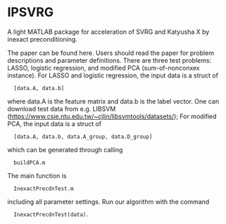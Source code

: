 # IPSVRG
A light MATLAB package for acceleration of SVRG and Katyusha X by inexact preconditioning.

The paper can be found here. Users should read the paper for problem descriptions and parameter definitions. There are three test problems: LASSO, logistic regression, and modified PCA (sum-of-nonconxex instance). For LASSO and logistic regression, the input data is a struct of

      [data.A, data.b]
where data.A is the feature matrix and data.b is the label vector. One can download test data from e.g. LIBSVM (https://www.csie.ntu.edu.tw/~cjlin/libsvmtools/datasets/); For modified PCA, the input data is a struct of 
      
      [data.A, data.b, data.A_group, data.D_group]
which can be generated through calling
      
      buildPCA.m
The main function is

      InexactPrecdnTest.m 
including all parameter settings. Run our algorithm with the command

      InexactPrecdnTest(data).
